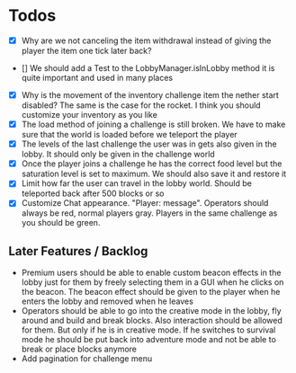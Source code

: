 # Todos
- [x] Why are we not canceling the item withdrawal instead of giving the player the item one tick later back?
- [] We should add a Test to the LobbyManager.isInLobby method it is quite important and used in many places
- [x] Why is the movement of the inventory challenge item the nether start disabled? The same is the case for the rocket. I think you should customize your inventory as you like
- [x] The load method of joining a challenge is still broken. We have to make sure that the world is loaded before we teleport the player
- [x] The levels of the last challenge the user was in gets also given in the lobby. It should only be given in the challenge world
- [x] Once the player joins a challenge he has the correct food level but the saturation level is set to maximum. We should also save it and restore it
- [x] Limit how far the user can travel in the lobby world. Should be teleported back after 500 blocks or so
- [x] Customize Chat appearance. "Player: message". Operators should always be red, normal players gray. Players in the same challenge as you should be green.

## Later Features / Backlog

- Premium users should be able to enable custom beacon effects in the lobby just for them by freely selecting them in a GUI when he clicks on the beacon. The beacon effect should be given to the player when he enters the lobby and removed when he leaves
- Operators should be able to go into the creative mode in the lobby, fly around and build and break blocks. Also interaction should be allowed for them. But only if he is in creative mode. If he switches to survival mode he should be put back into adventure mode and not be able to break or place blocks anymore
- Add pagination for challenge menu
